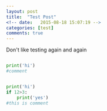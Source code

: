 ```yaml
---
layout: post
title:  "Test Post"
<!-- date:   2015-08-18 15:07:19 -->
categories: [test]
comments: true
---
```

Don't like testing again and again

~~~python

print('hi')
#comment


~~~


~~~ python

print('hi')
if 12>3:
    print('yes')
#this is comment

   
~~~ 